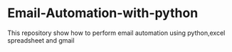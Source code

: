 # Email-Automation-with-python
This repository show how to perform email automation using python,excel spreadsheet and gmail
